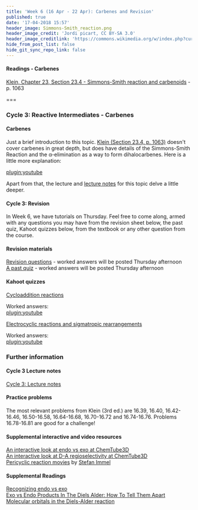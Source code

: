 ```yaml
---
title: 'Week 6 (16 Apr - 22 Apr): Carbenes and Revision'
published: true
date: '17-04-2018 15:57'
header_image: Simmons-Smith_reaction.png
header_image_credit: 'Jordi picart, CC BY-SA 3.0'
header_image_creditlink: 'https://commons.wikimedia.org/w/index.php?curid=24229006'
hide_from_post_list: false
hide_git_sync_repo_link: false
---
```


#### Readings - Carbenes
[Klein, Chapter 23, Section 23.4 - Simmons-Smith reaction and carbenoids](https://ebookcentral-proquest-com.libraryproxy.griffith.edu.au/lib/griffith/reader.action?docID=4806589) - p. 1063  

===

### Cycle 3: Reactive Intermediates - Carbenes  

#### Carbenes  

Just a brief introduction to this topic. [Klein (Section 23.4, p. 1063)](https://ebookcentral-proquest-com.libraryproxy.griffith.edu.au/lib/griffith/reader.action?docID=4806589) doesn't cover carbenes in great depth, but does have details of the Simmons-Smith Reaction and the &alpha;-elimination as a way to form dihalocarbenes. Here is a little more explanation:    

[plugin:youtube](https://youtu.be/NckkN3WFbFo)

Apart from that, the lecture and [lecture notes](https://bblearn.griffith.edu.au/bbcswebdav/xid-23820555_1) for this topic delve a little deeper.  

#### Cycle 3: Revision    

In Week 6, we have tutorials on Thursday. Feel free to come along, armed with any questions you may have from the revision sheet below, the past quiz, Kahoot quizzes below, from the textbook or any other question from the course.  

#### Revision materials  
[Revision questions](https://bblearn.griffith.edu.au/bbcswebdav/xid-24354033_1) - worked answers will be posted Thursday afternoon  
[A past quiz](https://bblearn.griffith.edu.au/bbcswebdav/xid-24354084_1) - worked answers will be posted Thursday afternoon  

#### Kahoot quizzes
[Cycloaddition reactions](https://kahoot.it/challenge/0800581)  

Worked answers:  
[plugin:youtube](https://youtu.be/Ep4Bg45J_k8)  

[Electrocyclic reactions and sigmatropic rearrangements](https://kahoot.it/challenge/0851245)  

Worked answers:  
[plugin:youtube](https://youtu.be/1Ha336cQ-cA)  

### Further information  

#### Cycle 3 Lecture notes  
[Cycle 3: Lecture notes](https://bblearn.griffith.edu.au/bbcswebdav/xid-24349889_1)  

#### Practice problems  
The most relevant problems from Klein (3rd ed.) are 16.39, 16.40, 16.42-16.46, 16.50-16.58, 16.64-16.68, 16.70-16.72 and 16.74-16.76. Problems 16.78-16.81 are good for a challenge!  

#### Supplemental interactive and video resources  
[An interactive look at endo vs exo at ChemTube3D](http://www.chemtube3d.com/DAendo_vs_exo,cyclopentadiene_and_maleic_anhydride.html)  
[An interactive look at D-A regioselectivity at ChemTube3D](http://www.chemtube3d.com/DARegioselectivity.html)  
[Pericyclic reaction movies](http://csi.chemie.tu-darmstadt.de/ak/immel/tutorials/reactions/index.html) by [Stefan Immel](http://csi.chemie.tu-darmstadt.de/ak/immel/index.html)  

#### Supplemental Readings  
[Recognizing endo vs exo](https://www.masterorganicchemistry.com/tips/recognizing-endo-and-exo/)  
[Exo vs Endo Products In The Diels Alder: How To Tell Them Apart](https://www.masterorganicchemistry.com/2018/02/09/exo-vs-endo-products-in-the-diels-alder-how-to-tell-them-apart/)  
[Molecular orbitals in the Diels-Alder reaction](https://www.masterorganicchemistry.com/2018/03/23/molecular-orbitals-in-the-diels-alder-reaction/)
